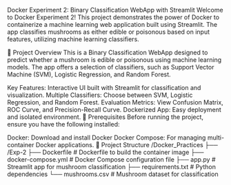Docker Experiment 2: Binary Classification WebApp with Streamlit
Welcome to Docker Experiment 2! This project demonstrates the power of Docker to containerize a machine learning web application built using Streamlit. The app classifies mushrooms as either edible or poisonous based on input features, utilizing machine learning classifiers.

🚀 Project Overview
This is a Binary Classification WebApp designed to predict whether a mushroom is edible or poisonous using machine learning models. The app offers a selection of classifiers, such as Support Vector Machine (SVM), Logistic Regression, and Random Forest.

Key Features:
Interactive UI built with Streamlit for classification and visualization.
Multiple Classifiers: Choose between SVM, Logistic Regression, and Random Forest.
Evaluation Metrics: View Confusion Matrix, ROC Curve, and Precision-Recall Curve.
Dockerized App: Easy deployment and isolated environment.
📝 Prerequisites
Before running the project, ensure you have the following installed:

Docker: Download and install Docker
Docker Compose: For managing multi-container Docker applications.
📂 Project Structure
/Docker_Practices
├── /Exp-2
    ├── Dockerfile                 # Dockerfile to build the container image
    ├── docker-compose.yml         # Docker Compose configuration file
    ├── app.py                     # Streamlit app for mushroom classification
    ├── requirements.txt           # Python dependencies
    └── mushrooms.csv              # Mushroom dataset for classification
